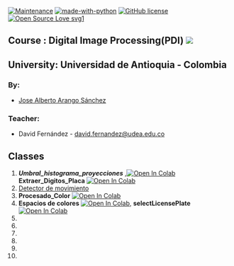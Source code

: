 

[![Maintenance](https://img.shields.io/badge/Maintained%3F-yes-green.svg)](https://GitHub.com/Naereen/StrapDown.js/graphs/commit-activity)
[![made-with-python](https://img.shields.io/badge/Made%20with-Python-1f425f.svg)](https://www.python.org/)
[![GitHub license](https://img.shields.io/github/license/Naereen/StrapDown.js.svg)](https://github.com/Naereen/StrapDown.js/blob/master/LICENSE)
[![Open Source Love svg1](https://badges.frapsoft.com/os/v1/open-source.svg?v=103)](https://github.com/ellerbrock/open-source-badges/)

## Course : Digital Image Processing(PDI) ![](https://img.shields.io/badge/PDI-UdeA-blue)
## University: Universidad de Antioquia - Colombia
### By:
  - [Jose Alberto Arango Sánchez](https://github.com/josearangos/) 
### Teacher:
  - David Fernández - david.fernandez@udea.edu.co
  
## Classes



 1. _**Umbral_histograma_proyecciones**_ ,<a href="https://colab.research.google.com/github/josearangos/PDI/blob/Colab/Colab_Class/Umbral_histograma_proyecciones.ipynb" target="_parent"><img src="https://colab.research.google.com/assets/colab-badge.svg" alt="Open In Colab"/></a> **Extraer_Digitos_Placa** <a href="https://colab.research.google.com/github/josearangos/PDI/blob/Colab/Colab_Class/Extraer_Digitos_Placa.ipynb" target="_parent"><img src="https://colab.research.google.com/assets/colab-badge.svg" alt="Open In Colab"/></a>
 2. [Detector de movimiento](https://github.com/josearangos/PDI/tree/Colab/Python_Class/Clase_2_Detector%20de%20movimiento)
 3. **Procesado_Color** <a href="https://colab.research.google.com/github/josearangos/PDI/blob/Colab/Colab_Class/Procesado_Color.ipynb" target="_parent"><img src="https://colab.research.google.com/assets/colab-badge.svg" alt="Open In Colab"/></a>
 4. **Espacios de colores** <a href="https://colab.research.google.com/github/josearangos/PDI/blob/Colab/Colab_Class/Espacios_de_colores.ipynb" target="_parent"><img src="https://colab.research.google.com/assets/colab-badge.svg" alt="Open In Colab"/></a>, **selectLicensePlate** <a href="https://colab.research.google.com/github/josearangos/PDI/blob/Colab/Colab_Class/selectLicensePlate.ipynb" target="_parent"><img src="https://colab.research.google.com/assets/colab-badge.svg" alt="Open In Colab"/></a>
 5. 
 6.
 7.
 8.
 9.
 10.
